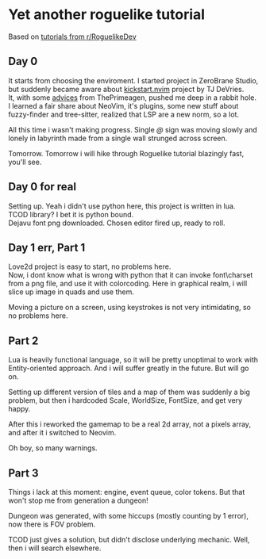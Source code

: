 # Yet another roguelike tutorial

Based on [tutorials from r/RoguelikeDev](https://www.reddit.com/r/roguelikedev/comments/1dt8bqm/roguelikedev_does_the_complete_roguelike_tutorial/)

## Day 0
It starts from choosing the enviroment. 
I started project in ZeroBrane Studio, but suddenly became aware about [kickstart.nvim](https://youtube.com/watch?v=m8C0Cq9Uv9o) project by TJ DeVries.  
It, with some [advices](https://youtube.com/watch?v=w7i4amO_zaE) from ThePrimeagen, pushed me deep in a rabbit hole.  
I learned a fair share about NeoVim, it's plugins, some new stuff about fuzzy-finder and tree-sitter, realized that LSP are a new norm, so a lot.

All this time i wasn't making progress. 
Single _@_ sign was moving slowly and lonely in labyrinth made from a single wall strunged across screen. 

Tomorrow. Tomorrow i will hike through Roguelike tutorial blazingly fast, you'll see.

## Day 0 for real
Setting up. Yeah i didn't use python here, this project is written in lua.   
TCOD library? I bet it is python bound.  
Dejavu font png downloaded.
Chosen editor fired up, ready to roll.

## Day 1 err, Part 1
Love2d project is easy to start, no problems here.  
Now, i dont know what is wrong with python that it can invoke font\charset from a png file, and use it with colorcoding. Here in graphical realm, i will slice up image in quads and use them.

Moving a picture on a screen, using keystrokes is not very intimidating, so no problems here.

## Part 2
Lua is heavily functional language, so it will be pretty unoptimal to work with Entity-oriented approach. And i will suffer greatly in the future. But will go on.

Setting up different version of tiles and a map of them was suddenly a big problem, but then i hardcoded Scale, WorldSize, FontSize, and get very happy.

After this i reworked the gamemap to be a real 2d array, not a pixels array, and after it i switched to Neovim.

Oh boy, so many warnings. 

## Part 3
Things i lack at this moment: engine, event queue, color tokens. But that won't stop me from generation a dungeon!

Dungeon was generated, with some hiccups (mostly counting by 1 error), now there is FOV problem. 

TCOD just gives a solution, but didn't disclose underlying mechanic. Well, then i will search elsewhere.
